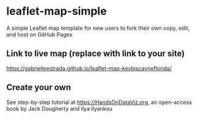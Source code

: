 # leaflet-map-simple
A simple Leaflet map template for new users to fork their own copy, edit, and host on GitHub Pages

## Link to live map (replace with link to your site)
https://gabrielleestrada.github.io/leaflet-map-keybiscayneflorida/

## Create your own
See step-by-step tutorial at https://HandsOnDataViz.org, an open-access book by Jack Dougherty and Ilya Ilyankou
